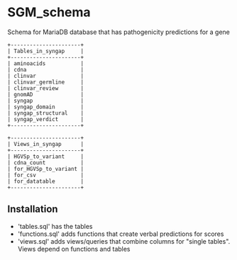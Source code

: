 # SGM_schema
Schema for MariaDB database that has pathogenicity predictions for a gene

```
+----------------------+
| Tables_in_syngap     |
+----------------------+
| aminoacids           |
| cdna                 |
| clinvar              |
| clinvar_germline     |
| clinvar_review       |
| gnomAD               |
| syngap               |
| syngap_domain        |
| syngap_structural    |
| syngap_verdict       |
+----------------------+
```

```
+----------------------+
| Views_in_syngap      |
+----------------------+
| HGVSp_to_variant     |
| cdna_count           |
| for_HGVSp_to_variant |
| for_csv              |
| for_datatable        |
+----------------------+
```

## Installation
* 'tables.sql' has the tables
* 'functions.sql' adds functions that create verbal predictions for scores
* 'views.sql' adds views/queries that combine columns for "single tables".
  Views depend on functions and tables
